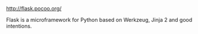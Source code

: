 http://flask.pocoo.org/

Flask is a microframework for Python based on Werkzeug, Jinja 2 and good intentions. 
